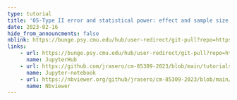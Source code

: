 ```yaml
---
type: tutorial
title: '05-Type II error and statistical power: effect and sample size'
date: 2023-02-16
hide_from_announcments: false
nblink: https://bunge.psy.cmu.edu/hub/user-redirect/git-pull?repo=https%3A%2F%2Fgithub.com%2Fjrasero%2Fcm-85309-2023&urlpath=tree%2Fcm-85309-2023%2Ftutorials%2Fweek-5%2F05-Type_II_error_power_analysis.ipynb&branch=main
links:
    - url: https://bunge.psy.cmu.edu/hub/user-redirect/git-pull?repo=https%3A%2F%2Fgithub.com%2Fjrasero%2Fcm-85309-2023&urlpath=tree%2Fcm-85309-2023%2Ftutorials%2Fweek-5%2F05-Type_II_error_power_analysis.ipynb&branch=main
      name: JupyterHub
    - url: https://github.com/jrasero/cm-85309-2023/blob/main/tutorials/week-4/05-Type_II_error_power_analysis.ipynb
      name: Jupyter-notebook
    - url: https://nbviewer.org/github/jrasero/cm-85309-2023/blob/main/tutorials/week-5/05-Type_II_error_power_analysis.ipynb
      name: Nbviewer
---
```


